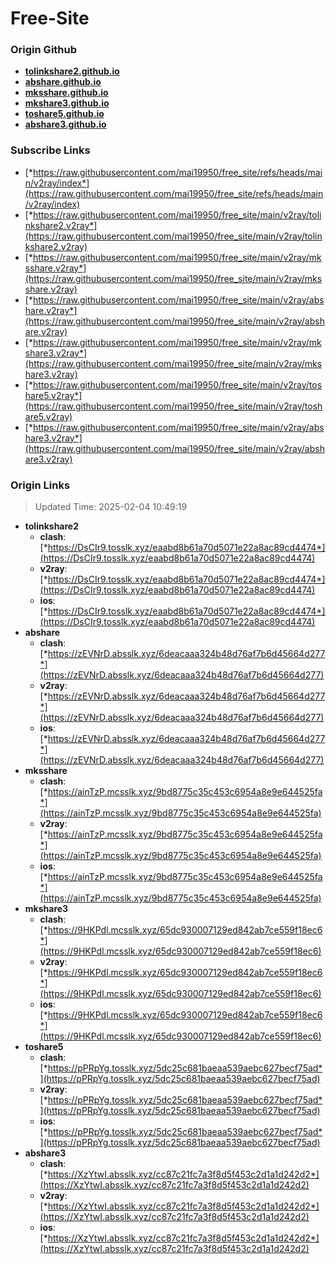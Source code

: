 # Free-Site

### Origin Github

- [**tolinkshare2.github.io**](https://github.com/tolinkshare2/tolinkshare2.github.io)
- [**abshare.github.io**](https://github.com/abshare/abshare.github.io)
- [**mksshare.github.io**](https://github.com/mksshare/mksshare.github.io)
- [**mkshare3.github.io**](https://github.com/mkshare3/mkshare3.github.io)
- [**toshare5.github.io**](https://github.com/toshare5/toshare5.github.io)
- [**abshare3.github.io**](https://github.com/abshare3/abshare3.github.io)

### Subscribe Links

- [*https://raw.githubusercontent.com/mai19950/free_site/refs/heads/main/v2ray/index*](https://raw.githubusercontent.com/mai19950/free_site/refs/heads/main/v2ray/index)
- [*https://raw.githubusercontent.com/mai19950/free_site/main/v2ray/tolinkshare2.v2ray*](https://raw.githubusercontent.com/mai19950/free_site/main/v2ray/tolinkshare2.v2ray)
- [*https://raw.githubusercontent.com/mai19950/free_site/main/v2ray/mksshare.v2ray*](https://raw.githubusercontent.com/mai19950/free_site/main/v2ray/mksshare.v2ray)
- [*https://raw.githubusercontent.com/mai19950/free_site/main/v2ray/abshare.v2ray*](https://raw.githubusercontent.com/mai19950/free_site/main/v2ray/abshare.v2ray)
- [*https://raw.githubusercontent.com/mai19950/free_site/main/v2ray/mkshare3.v2ray*](https://raw.githubusercontent.com/mai19950/free_site/main/v2ray/mkshare3.v2ray)
- [*https://raw.githubusercontent.com/mai19950/free_site/main/v2ray/toshare5.v2ray*](https://raw.githubusercontent.com/mai19950/free_site/main/v2ray/toshare5.v2ray)
- [*https://raw.githubusercontent.com/mai19950/free_site/main/v2ray/abshare3.v2ray*](https://raw.githubusercontent.com/mai19950/free_site/main/v2ray/abshare3.v2ray)

### Origin Links

> Updated Time: 2025-02-04 10:49:19

- **tolinkshare2**
  - **clash**: [*https://DsCIr9.tosslk.xyz/eaabd8b61a70d5071e22a8ac89cd4474*](https://DsCIr9.tosslk.xyz/eaabd8b61a70d5071e22a8ac89cd4474)
  - **v2ray**: [*https://DsCIr9.tosslk.xyz/eaabd8b61a70d5071e22a8ac89cd4474*](https://DsCIr9.tosslk.xyz/eaabd8b61a70d5071e22a8ac89cd4474)
  - **ios**: [*https://DsCIr9.tosslk.xyz/eaabd8b61a70d5071e22a8ac89cd4474*](https://DsCIr9.tosslk.xyz/eaabd8b61a70d5071e22a8ac89cd4474)
- **abshare**
  - **clash**: [*https://zEVNrD.absslk.xyz/6deacaaa324b48d76af7b6d45664d277*](https://zEVNrD.absslk.xyz/6deacaaa324b48d76af7b6d45664d277)
  - **v2ray**: [*https://zEVNrD.absslk.xyz/6deacaaa324b48d76af7b6d45664d277*](https://zEVNrD.absslk.xyz/6deacaaa324b48d76af7b6d45664d277)
  - **ios**: [*https://zEVNrD.absslk.xyz/6deacaaa324b48d76af7b6d45664d277*](https://zEVNrD.absslk.xyz/6deacaaa324b48d76af7b6d45664d277)
- **mksshare**
  - **clash**: [*https://ainTzP.mcsslk.xyz/9bd8775c35c453c6954a8e9e644525fa*](https://ainTzP.mcsslk.xyz/9bd8775c35c453c6954a8e9e644525fa)
  - **v2ray**: [*https://ainTzP.mcsslk.xyz/9bd8775c35c453c6954a8e9e644525fa*](https://ainTzP.mcsslk.xyz/9bd8775c35c453c6954a8e9e644525fa)
  - **ios**: [*https://ainTzP.mcsslk.xyz/9bd8775c35c453c6954a8e9e644525fa*](https://ainTzP.mcsslk.xyz/9bd8775c35c453c6954a8e9e644525fa)
- **mkshare3**
  - **clash**: [*https://9HKPdl.mcsslk.xyz/65dc930007129ed842ab7ce559f18ec6*](https://9HKPdl.mcsslk.xyz/65dc930007129ed842ab7ce559f18ec6)
  - **v2ray**: [*https://9HKPdl.mcsslk.xyz/65dc930007129ed842ab7ce559f18ec6*](https://9HKPdl.mcsslk.xyz/65dc930007129ed842ab7ce559f18ec6)
  - **ios**: [*https://9HKPdl.mcsslk.xyz/65dc930007129ed842ab7ce559f18ec6*](https://9HKPdl.mcsslk.xyz/65dc930007129ed842ab7ce559f18ec6)
- **toshare5**
  - **clash**: [*https://pPRpYg.tosslk.xyz/5dc25c681baeaa539aebc627becf75ad*](https://pPRpYg.tosslk.xyz/5dc25c681baeaa539aebc627becf75ad)
  - **v2ray**: [*https://pPRpYg.tosslk.xyz/5dc25c681baeaa539aebc627becf75ad*](https://pPRpYg.tosslk.xyz/5dc25c681baeaa539aebc627becf75ad)
  - **ios**: [*https://pPRpYg.tosslk.xyz/5dc25c681baeaa539aebc627becf75ad*](https://pPRpYg.tosslk.xyz/5dc25c681baeaa539aebc627becf75ad)
- **abshare3**
  - **clash**: [*https://XzYtwI.absslk.xyz/cc87c21fc7a3f8d5f453c2d1a1d242d2*](https://XzYtwI.absslk.xyz/cc87c21fc7a3f8d5f453c2d1a1d242d2)
  - **v2ray**: [*https://XzYtwI.absslk.xyz/cc87c21fc7a3f8d5f453c2d1a1d242d2*](https://XzYtwI.absslk.xyz/cc87c21fc7a3f8d5f453c2d1a1d242d2)
  - **ios**: [*https://XzYtwI.absslk.xyz/cc87c21fc7a3f8d5f453c2d1a1d242d2*](https://XzYtwI.absslk.xyz/cc87c21fc7a3f8d5f453c2d1a1d242d2)
